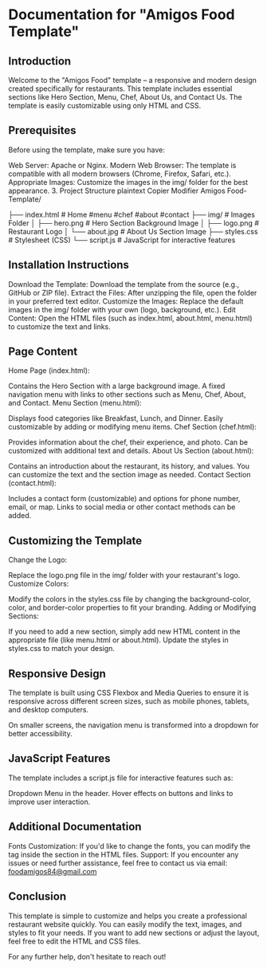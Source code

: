 # Documentation for "Amigos Food Template"

## Introduction
Welcome to the "Amigos Food" template – a responsive and modern design created specifically for restaurants. This template includes essential sections like Hero Section, Menu, Chef, About Us, and Contact Us. The template is easily customizable using only HTML and CSS.

## Prerequisites
Before using the template, make sure you have:

Web Server: Apache or Nginx.
Modern Web Browser: The template is compatible with all modern browsers (Chrome, Firefox, Safari, etc.).
Appropriate Images: Customize the images in the img/ folder for the best appearance.
3. Project Structure
plaintext
Copier
Modifier
Amigos Food-Template/

├── index.html          # Home #menu #chef #about #contact
├── img/                # Images Folder
│   ├── hero.png        # Hero Section Background Image
│   ├── logo.png        # Restaurant Logo
│   └── about.jpg       # About Us Section Image
├── styles.css          # Stylesheet (CSS)
└── script.js           # JavaScript for interactive features

 


## Installation Instructions

Download the Template: Download the template from the source (e.g., GitHub or ZIP file).
Extract the Files: After unzipping the file, open the folder in your preferred text editor.
Customize the Images: Replace the default images in the img/ folder with your own (logo, background, etc.).
Edit Content: Open the HTML files (such as index.html, about.html, menu.html) to customize the text and links.

## Page Content

Home Page (index.html):

Contains the Hero Section with a large background image.
A fixed navigation menu with links to other sections such as Menu, Chef, About, and Contact.
Menu Section (menu.html):

Displays food categories like Breakfast, Lunch, and Dinner.
Easily customizable by adding or modifying menu items.
Chef Section (chef.html):

Provides information about the chef, their experience, and photo.
Can be customized with additional text and details.
About Us Section (about.html):

Contains an introduction about the restaurant, its history, and values.
You can customize the text and the section image as needed.
Contact Section (contact.html):

Includes a contact form (customizable) and options for phone number, email, or map.
Links to social media or other contact methods can be added.

## Customizing the Template

Change the Logo:

Replace the logo.png file in the img/ folder with your restaurant's logo.
Customize Colors:

Modify the colors in the styles.css file by changing the background-color, color, and border-color properties to fit your branding.
Adding or Modifying Sections:

If you need to add a new section, simply add new HTML content in the appropriate file (like menu.html or about.html).
Update the styles in styles.css to match your design.

## Responsive Design

The template is built using CSS Flexbox and Media Queries to ensure it is responsive across different screen sizes, such as mobile phones, tablets, and desktop computers.

On smaller screens, the navigation menu is transformed into a dropdown for better accessibility.

## JavaScript Features

The template includes a script.js file for interactive features such as:

Dropdown Menu in the header.
Hover effects on buttons and links to improve user interaction.

## Additional Documentation

Fonts Customization: If you'd like to change the fonts, you can modify the <link> tag inside the <head> section in the HTML files.
Support: If you encounter any issues or need further assistance, feel free to contact us via email: foodamigos84@gmail.com

## Conclusion

This template is simple to customize and helps you create a professional restaurant website quickly. You can easily modify the text, images, and styles to fit your needs. If you want to add new sections or adjust the layout, feel free to edit the HTML and CSS files.

For any further help, don't hesitate to reach out!

